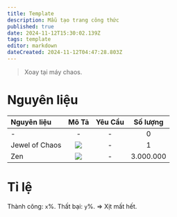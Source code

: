 ```yaml
---
title: Template
description: Mẫu tạo trang công thức
published: true
date: 2024-11-12T15:30:02.139Z
tags: template
editor: markdown
dateCreated: 2024-11-12T04:47:28.803Z
---
```


> Xoay tại máy chaos.

# Nguyên liệu

| Nguyên liệu | Mô Tả | Yêu Cầu | Số lượng |
|:------------|:----:|:--------:|:---------:|
| - | - | - | 0 |
| Jewel of Chaos | ![](https://mu0rs.com/item_images/12/15.gif) | - | 1 |
| Zen | ![](https://mu0rs.com/item_images/14/15.gif) | - | 3.000.000 |

# Tỉ lệ

Thành công: `x`%.
Thất bại: `y`%. => Xịt mất hết. 